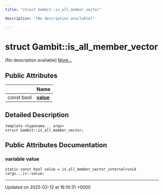```yaml
---
title: "struct Gambit::is_all_member_vector"

description: "[No description available]"

---
```


# struct Gambit::is_all_member_vector



[No description available] [More...](#detailed-description)

## Public Attributes

|                | Name           |
| -------------- | -------------- |
| const bool | **[value](/documentation/code/classes/structgambit_1_1is__all__member__vector/#variable-value)**  |

## Detailed Description

```
template <typename... args>
struct Gambit::is_all_member_vector;
```

## Public Attributes Documentation

### variable value

```
static const bool value = is_all_member_vector_internal<void (args...)>::value;
```


-------------------------------

Updated on 2025-02-12 at 16:10:31 +0000